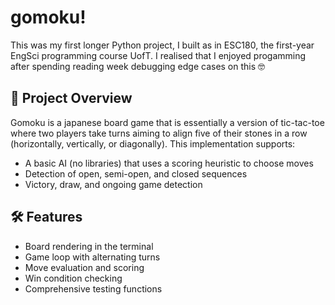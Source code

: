 # gomoku!

This was my first longer Python project, I built as in ESC180, the first-year EngSci programming course UofT. I realised that I enjoyed progamming after spending reading week debugging edge cases on this 🤓

## 🧠 Project Overview
Gomoku is a japanese board game that is essentially a version of tic-tac-toe where two players take turns aiming to align five of their stones in a row (horizontally, vertically, or diagonally). This implementation supports:
- A basic AI (no libraries) that uses a scoring heuristic to choose moves
- Detection of open, semi-open, and closed sequences
- Victory, draw, and ongoing game detection
## 🛠 Features
- Board rendering in the terminal
- Game loop with alternating turns
- Move evaluation and scoring
- Win condition checking
- Comprehensive testing functions

